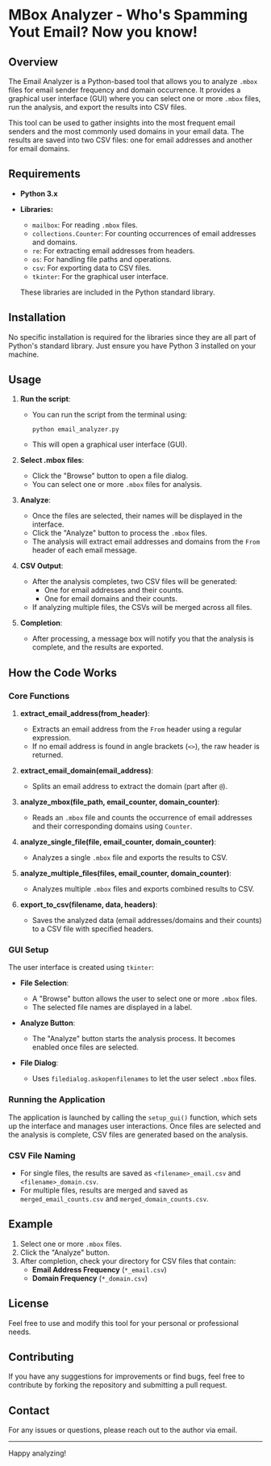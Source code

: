 # MBox Analyzer - Who's Spamming Yout Email? Now you know!

## Overview

The Email Analyzer is a Python-based tool that allows you to analyze `.mbox` files for email sender frequency and domain occurrence. It provides a graphical user interface (GUI) where you can select one or more `.mbox` files, run the analysis, and export the results into CSV files.

This tool can be used to gather insights into the most frequent email senders and the most commonly used domains in your email data. The results are saved into two CSV files: one for email addresses and another for email domains.

## Requirements

- **Python 3.x**
- **Libraries:**
  - `mailbox`: For reading `.mbox` files.
  - `collections.Counter`: For counting occurrences of email addresses and domains.
  - `re`: For extracting email addresses from headers.
  - `os`: For handling file paths and operations.
  - `csv`: For exporting data to CSV files.
  - `tkinter`: For the graphical user interface.
  
  These libraries are included in the Python standard library.

## Installation

No specific installation is required for the libraries since they are all part of Python's standard library. Just ensure you have Python 3 installed on your machine.

## Usage

1. **Run the script**: 
   - You can run the script from the terminal using:
     ```
     python email_analyzer.py
     ```
   - This will open a graphical user interface (GUI).

2. **Select .mbox files**:
   - Click the "Browse" button to open a file dialog.
   - You can select one or more `.mbox` files for analysis.

3. **Analyze**:
   - Once the files are selected, their names will be displayed in the interface.
   - Click the "Analyze" button to process the `.mbox` files.
   - The analysis will extract email addresses and domains from the `From` header of each email message.

4. **CSV Output**:
   - After the analysis completes, two CSV files will be generated:
     - One for email addresses and their counts.
     - One for email domains and their counts.
   - If analyzing multiple files, the CSVs will be merged across all files.

5. **Completion**:
   - After processing, a message box will notify you that the analysis is complete, and the results are exported.

## How the Code Works

### Core Functions

1. **extract_email_address(from_header)**: 
   - Extracts an email address from the `From` header using a regular expression. 
   - If no email address is found in angle brackets (`<>`), the raw header is returned.

2. **extract_email_domain(email_address)**: 
   - Splits an email address to extract the domain (part after `@`).

3. **analyze_mbox(file_path, email_counter, domain_counter)**: 
   - Reads an `.mbox` file and counts the occurrence of email addresses and their corresponding domains using `Counter`.

4. **analyze_single_file(file, email_counter, domain_counter)**:
   - Analyzes a single `.mbox` file and exports the results to CSV.

5. **analyze_multiple_files(files, email_counter, domain_counter)**:
   - Analyzes multiple `.mbox` files and exports combined results to CSV.

6. **export_to_csv(filename, data, headers)**:
   - Saves the analyzed data (email addresses/domains and their counts) to a CSV file with specified headers.

### GUI Setup

The user interface is created using `tkinter`:

- **File Selection**: 
  - A "Browse" button allows the user to select one or more `.mbox` files.
  - The selected file names are displayed in a label.

- **Analyze Button**: 
  - The "Analyze" button starts the analysis process. It becomes enabled once files are selected.

- **File Dialog**: 
  - Uses `filedialog.askopenfilenames` to let the user select `.mbox` files.

### Running the Application

The application is launched by calling the `setup_gui()` function, which sets up the interface and manages user interactions. Once files are selected and the analysis is complete, CSV files are generated based on the analysis.

### CSV File Naming

- For single files, the results are saved as `<filename>_email.csv` and `<filename>_domain.csv`.
- For multiple files, results are merged and saved as `merged_email_counts.csv` and `merged_domain_counts.csv`.

## Example

1. Select one or more `.mbox` files.
2. Click the "Analyze" button.
3. After completion, check your directory for CSV files that contain:
   - **Email Address Frequency** (`*_email.csv`)
   - **Domain Frequency** (`*_domain.csv`)

## License

Feel free to use and modify this tool for your personal or professional needs.

## Contributing

If you have any suggestions for improvements or find bugs, feel free to contribute by forking the repository and submitting a pull request.

## Contact

For any issues or questions, please reach out to the author via email.

---

Happy analyzing!
